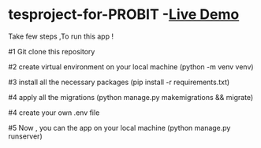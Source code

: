 # tesproject-for-PROBIT   -[Live Demo](https://khodjiyev-carapp-testproject.herokuapp.com/)

Take few steps ,To run this app !

#1 Git clone this repository



#2 create virtual environment on your local machine (python -m venv venv)


#3 install all the necessary packages (pip install -r requirements.txt)

#4 apply all the migrations (python manage.py makemigrations && migrate)

#4 create your own .env file


#5 Now , you can the app on your local machine (python manage.py runserver)
